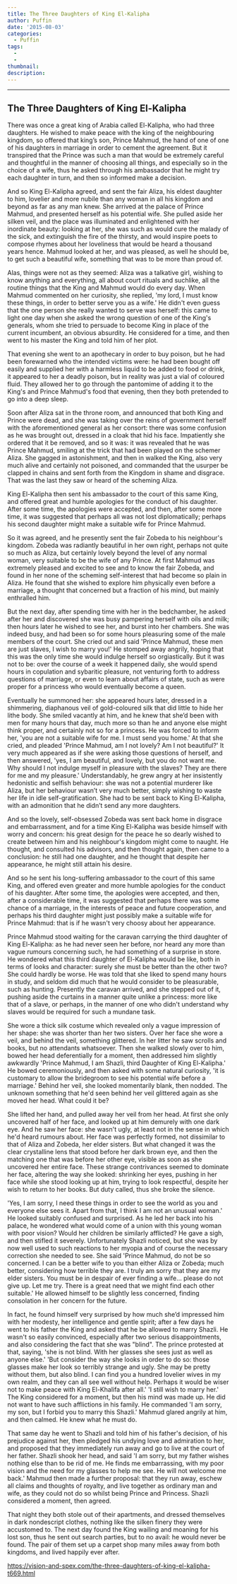 ```yaml
---
title: The Three Daughters of King El-Kalipha
author: Puffin
date: '2015-08-03'
categories:
  - Puffin
tags:
  - 
  - 
thumbnail: 
description: 
---
```


--------------------------------------------------
The Three Daughters of King El-Kalipha
--------------------------------------------------

There was once a great king of Arabia called El-Kalipha, who had three daughters. He wished to make peace with the king of the neighbouring kingdom, so offered that king’s son, Prince Mahmud, the hand of one of one of his daughters in marriage in order to cement the agreement. But it transpired that the Prince was such a man that would be extremely careful and thoughtful in the manner of choosing all things, and especially so in the choice of a wife, thus he asked through his ambassador that he might try each daughter in turn, and then so informed make a decision.

And so King El-Kalipha agreed, and sent the fair Aliza, his eldest daughter to him, lovelier and more nubile than any woman in all his kingdom and beyond as far as any man knew. She arrived at the palace of Prince Mahmud, and presented herself as his potential wife. She pulled aside her silken veil, and the place was illuminated and enlightened with her inordinate beauty: looking at her, she was such as would cure the malady of the sick, and extinguish the fire of the thirsty, and would inspire poets to compose rhymes about her loveliness that would be heard a thousand years hence. Mahmud looked at her, and was pleased, as well he should be, to get such a beautiful wife, something that was to be more than proud of.

Alas, things were not as they seemed: Aliza was a talkative girl, wishing to know anything and everything, all about court rituals and suchlike, all the routine things that the King and Mahmud would do every day. When Mahmud commented on her curiosity, she replied,
'my lord, I must know these things, in order to better serve you as a wife.'
He didn't even guess that the one person she really wanted to serve was herself: this came to light one day when she asked the wrong question of one of the King's generals, whom she tried to persuade to become King in place of the current incumbent, an obvious absurdity. He considered for a time, and then went to his master the King and told him of her plot.

That evening she went to an apothecary in order to buy poison, but he had been forewarned who the intended victims were: he had been bought off easily and supplied her with a harmless liquid to be added to food or drink, it appeared to her a deadly poison, but in reality was just a vial of coloured fluid. They allowed her to go through the pantomime of adding it to the King's and Prince Mahmud's food that evening, then they both pretended to go into a deep sleep. 

Soon after Aliza sat in the throne room, and announced that both King and Prince were dead, and she was taking over the reins of government herself with the aforementioned general as her consort: there was some confusion as he was brought out, dressed in a cloak that hid his face. Impatiently she ordered that it be removed, and so it was: it was revealed that he was Prince Mahmud, smiling at the trick that had been played on the schemer Aliza. She gagged in astonishment, and then in walked the King, also very much alive and certainly not poisoned, and commanded that the usurper be clapped in chains and sent forth from the Kingdom in shame and disgrace. That was the last they saw or heard of the scheming Aliza.

King El-Kalipha then sent his ambassador to the court of this same King, and offered great and humble apologies for the conduct of his daughter. After some time, the apologies were accepted, and then, after some more time, it was suggested that perhaps all was not lost diplomatically; perhaps his second daughter might make a suitable wife for Prince Mahmud.

So it was agreed, and he presently sent the fair Zobeda to his neighbour's kingdom. Zobeda was radiantly beautiful in her own right, perhaps not quite so much as Aliza, but certainly lovely beyond the level of any normal woman, very suitable to be the wife of any Prince. At first Mahmud was extremely pleased and excited to see and to know the fair Zobeda, and found in her none of the scheming self-interest that had become so plain in Aliza. He found that she wished to explore him physically even before a marriage, a thought that concerned but a fraction of his mind, but mainly enthralled him. 

But the next day, after spending time with her in the bedchamber, he asked after her and discovered she was busy pampering herself with oils and milk; then hours later he wished to see her, and burst into her chambers. She was indeed busy, and had been so for some hours pleasuring some of the male members of the court. She cried out and said
'Prince Mahmud, these men are just slaves, I wish to marry you!'
He stomped away angrily, hoping that this was the only time she would indulge herself so orgiastically. But it was not to be: over the course of a week it happened daily, she would spend hours in copulation and sybaritic pleasure, not venturing forth to address questions of marriage, or even to learn about affairs of state, such as were proper for a princess who would eventually become a queen.

Eventually he summoned her: she appeared hours later, dressed in a shimmering, diaphanous veil of gold-coloured silk that did little to hide her lithe body. She smiled vacantly at him, and he knew that she’d been with men for many hours that day, much more so than he and anyone else might think proper, and certainly not so for a princess. He was forced to inform her,
'you are not a suitable wife for me. I must send you home.'
At that she cried, and pleaded
'Prince Mahmud, am I not lovely? Am I not beautiful?'
It very much appeared as if she were asking those questions of herself, and then answered,
'yes, I am beautiful, and lovely, but you do not want me. Why should I not indulge myself in pleasure with the slaves? They are there for me and my pleasure.'
Understandably, he grew angry at her insistently hedonistic and selfish behaviour: she was not a potential murderer like Aliza, but her behaviour wasn’t very much better, simply wishing to waste her life in idle self-gratification. She had to be sent back to King El-Kalipha, with an admonition that he didn’t send any more daughters.

And so the lovely, self-obsessed Zobeda was sent back home in disgrace and embarrassment, and for a time King El-Kalipha was beside himself with worry and concern: his great design for the peace he so dearly wished to create between him and his neighbour's kingdom might come to naught. He thought, and consulted his advisors, and then thought again, then came to a conclusion: he still had one daughter, and he thought that despite her appearance, he might still attain his desire.

And so he sent his long-suffering ambassador to the court of this same King, and offered even greater and more humble apologies for the conduct of his daughter. After some time, the apologies were accepted, and then, after a considerable time, it was suggested that perhaps there was some chance of a marriage, in the interests of peace and future cooperation, and perhaps his third daughter might just possibly make a suitable wife for Prince Mahmud: that is if he wasn't very choosy about her appearance.

Prince Mahmud stood waiting for the caravan carrying the third daughter of King El-Kalipha: as he had never seen her before, nor heard any more than vague rumours concerning such, he had something of a surprise in store. He wondered what this third daughter of El-Kalipha would be like, both in terms of looks and character: surely she must be better than the other two? She could hardly be worse. He was told that she liked to spend many hours in study, and seldom did much that he would consider to be pleasurable, such as hunting. Presently the caravan arrived, and she stepped out of it, pushing aside the curtains in a manner quite unlike a princess: more like that of a slave, or perhaps, in the manner of one who didn't understand why slaves would be required for such a mundane task.

She wore a thick silk costume which revealed only a vague impression of her shape: she was shorter than her two sisters. Over her face she wore a veil, and behind the veil, something glittered. In her litter he saw scrolls and books, but no attendants whatsoever. Then she walked slowly over to him, bowed her head deferentially for a moment, then addressed him slightly awkwardly
'Prince Mahmud, I am Shazli, third Daughter of King El-Kalipha.'
He bowed ceremoniously, and then asked with some natural curiosity,
'it is customary to allow the bridegroom to see his potential wife before a marriage.'
Behind her veil, she looked momentarily blank, then nodded. The unknown something that he'd seen behind her veil glittered again as she moved her head. What could it be?

She lifted her hand, and pulled away her veil from her head. At first she only uncovered half of her face, and looked up at him demurely with one dark eye. And he saw her face: she wasn't ugly, at least not in the sense in which he'd heard rumours about. Her face was perfectly formed, not dissimilar to that of Aliza and Zobeda, her elder sisters. But what changed it was the clear crystalline lens that stood before her dark brown eye, and then the matching one that was before her other eye, visible as soon as she uncovered her entire face. These strange contrivances seemed to dominate her face, altering the way she looked: shrinking her eyes, pushing in her face while she stood looking up at him, trying to look respectful, despite her wish to return to her books. But duty called, thus she broke the silence.

'Yes, I am sorry, I need these things in order to see the world as you and everyone else sees it. Apart from that, I think I am not an unusual woman.'
He looked suitably confused and surprised. As he led her back into his palace, he wondered what would come of a union with this young woman with poor vision? Would her children be similarly afflicted? He gave a sigh, and then stifled it severely. Unfortunately Shazli noticed, but she was by now well used to such reactions to her myopia and of course the necessary correction she needed to see. She said
'Prince Mahmud, do not be so concerned. I can be a better wife to you than either Aliza or Zobeda; much better, considering how terrible they are. I truly am sorry that they are my elder sisters. You must be in despair of ever finding a wife... please do not give up. Let me try. There is a great need that we might find each other suitable.'
He allowed himself to be slightly less concerned, finding consolation in her concern for the future.

In fact, he found himself very surprised by how much she’d impressed him with her modesty, her intelligence and gentle spirit; after a few days he went to his father the King and asked that he be allowed to marry Shazli. He wasn't so easily convinced, especially after two serious disappointments, and also considering the fact that she was "blind". The prince protested at that, saying,
'she is not blind. With her glasses she sees just as well as anyone else.'
'But consider the way she looks in order to do so: those glasses make her look so terribly strange and ugly. She may be pretty without them, but also blind. I can find you a hundred lovelier wives in my own realm, and they can all see well without help. Perhaps it would be wiser not to make peace with King El-Khalifa after all.'
'I still wish to marry her.'
The King considered for a moment, but then his mind was made up. He did not want to have such afflictions in his family. He commanded
'I am sorry, my son, but I forbid you to marry this Shazli.'
Mahmud glared angrily at him, and then calmed. He knew what he must do.

That same day he went to Shazli and told him of his father's decision, of his prejudice against her, then pledged his undying love and admiration to her, and proposed that they immediately run away and go to live at the court of her father. Shazli shook her head, and said
'I am sorry, but my father wishes nothing else than to be rid of me. He finds me embarrassing, with my poor vision and the need for my glasses to help me see. He will not welcome me back.'
Mahmud then made a further proposal: that they run away, eschew all claims and thoughts of royalty, and live together as ordinary man and wife, as they could not do so whilst being Prince and Princess. Shazli considered a moment, then agreed. 

That night they both stole out of their apartments, and dressed themselves in dark nondescript clothes, nothing like the silken finery they were accustomed to. The next day found the King wailing and moaning for his lost son, thus he sent out search parties, but to no avail: he would never be found. The pair of them set up a carpet shop many miles away from both kingdoms, and lived happily ever after.

https://vision-and-spex.com/the-three-daughters-of-king-el-kalipha-t669.html
